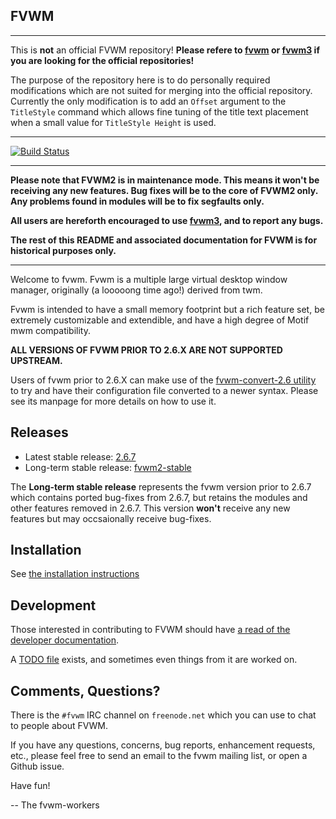 FVWM
----

------------------------------------------------------------------------------

This is **not** an official FVWM repository!
**Please refere to [fvwm](https://github.com/fvwmorg/fvwm)
or [fvwm3](https://github.com/fvwmorg/fvwm3)
if you are looking for the official repositories!**

The purpose of the repository here is to do personally required modifications
which are not suited for merging into the official repository.
Currently the only modification is to add an `Offset` argument
to the `TitleStyle` command which allows fine tuning of the title text
placement when a small value for `TitleStyle Height` is used.

------------------------------------------------------------------------------

[![Build Status](https://travis-ci.org/fvwmorg/fvwm.svg?branch=master)](https://travis-ci.org/fvwmorg/fvwm)

------------------------------------------------------------------------------

**Please note that FVWM2 is in maintenance mode.  This means it won't be
receiving any new features.  Bug fixes will be to the core of FVWM2 only.  Any
problems found in modules will be to fix segfaults only.**

**All users are hereforth encouraged to use [fvwm3](https://github.com/fvwmorg/fvwm3), and to report any bugs.**

**The rest of this README and associated documentation for FVWM is for
historical purposes only.**

------------------------------------------------------------------------------

Welcome to fvwm.  Fvwm is a multiple large virtual desktop window manager,
originally (a looooong time ago!) derived from twm.

Fvwm is intended to have a small memory footprint but a rich feature set, be
extremely customizable and extendible, and have a high degree of Motif mwm
compatibility.

**ALL VERSIONS OF FVWM PRIOR TO 2.6.X ARE NOT SUPPORTED UPSTREAM.**

Users of fvwm prior to 2.6.X can make use of the
[fvwm-convert-2.6 utility](./bin/fvwm-convert-2.6.in) to try and have their
configuration file converted to a newer syntax.  Please see its manpage for
more details on how to use it.

Releases
--------

* Latest stable release: [2.6.7](https://github.com/fvwmorg/fvwm/releases/tag/2.6.7)
* Long-term stable release: [fvwm2-stable](https://github.com/fvwmorg/fvwm/archive/fvwm2-stable.zip)

The **Long-term stable release** represents the fvwm version prior to 2.6.7
which contains ported bug-fixes from 2.6.7, but retains the modules and other
features removed in 2.6.7.  This version **won't** receive any new features but
may occsaionally receive bug-fixes.

Installation
------------

See [the installation instructions](./INSTALL.md)

Development
-----------

Those interested in contributing to FVWM should have [a read of the developer
documentation](./docs/DEVELOPERS.md).

A [TODO file](./TODO.md) exists, and sometimes even things from it are worked
on.

Comments, Questions?
--------------------

There is the `#fvwm` IRC channel on `freenode.net` which you can use to chat
to people about FVWM.

If you have any questions, concerns, bug reports, enhancement requests,
etc., please feel free to send an email to the fvwm mailing list, or open a
Github issue.

Have fun!

-- The fvwm-workers
